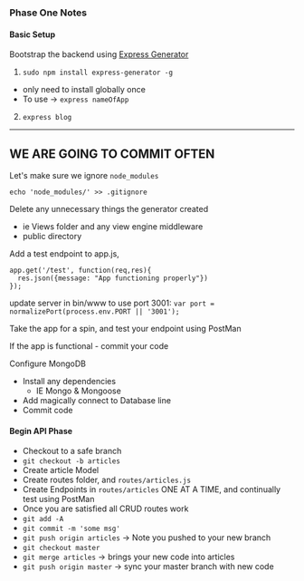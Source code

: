 ### Phase One Notes

#### Basic Setup

Bootstrap the backend using [Express Generator](https://expressjs.com/en/starter/generator.html)

1) `sudo npm install express-generator -g`
  - only need to install globally once
  - To use -> `express nameOfApp`
2) `express blog`

----
WE ARE GOING TO COMMIT OFTEN
----
Let's make sure we ignore `node_modules`

`echo 'node_modules/' >> .gitignore`

Delete any unnecessary things the generator created
  - ie Views folder and any view engine middleware
  - public directory

Add a test endpoint to app.js,
```
app.get('/test', function(req,res){
  res.json({message: "App functioning properly"})
});
```

update server in bin/www to use port 3001:
`var port = normalizePort(process.env.PORT || '3001');`

Take the app for a spin, and test your endpoint using PostMan

If the app is functional - commit your code

Configure MongoDB
  - Install any dependencies
    - IE Mongo & Mongoose
  - Add magically connect to Database line
  - Commit code

#### Begin API Phase

  - Checkout to a safe branch
  - `git checkout -b articles`
  - Create article Model
  - Create routes folder, and `routes/articles.js`
  - Create Endpoints in `routes/articles` ONE AT A TIME, and continually test using PostMan
  - Once you are satisfied all CRUD routes work
  - `git add -A`
  - `git commit -m 'some msg'`
  - `git push origin articles` -> Note you pushed to your new branch
  - `git checkout master`
  - `git merge articles` -> brings your new code into articles
  - `git push origin master` -> sync your master branch with new code
